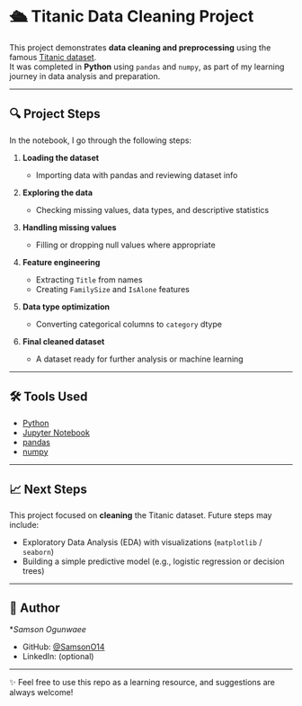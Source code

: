 # 🛳 Titanic Data Cleaning Project

This project demonstrates **data cleaning and preprocessing** using the famous [Titanic dataset](https://www.kaggle.com/c/titanic/data).  
It was completed in **Python** using `pandas` and `numpy`, as part of my learning journey in data analysis and preparation.


---

## 🔍 Project Steps

In the notebook, I go through the following steps:

1. **Loading the dataset**  
   - Importing data with pandas and reviewing dataset info  

2. **Exploring the data**  
   - Checking missing values, data types, and descriptive statistics  

3. **Handling missing values**  
   - Filling or dropping null values where appropriate  

4. **Feature engineering**  
   - Extracting `Title` from names  
   - Creating `FamilySize` and `IsAlone` features  

5. **Data type optimization**  
   - Converting categorical columns to `category` dtype  

6. **Final cleaned dataset**  
   - A dataset ready for further analysis or machine learning  

---

## 🛠️ Tools Used

- [Python](https://www.python.org/)  
- [Jupyter Notebook](https://jupyter.org/)  
- [pandas](https://pandas.pydata.org/)  
- [numpy](https://numpy.org/)  

---

## 📈 Next Steps

This project focused on **cleaning** the Titanic dataset. Future steps may include:  

- Exploratory Data Analysis (EDA) with visualizations (`matplotlib` / `seaborn`)  
- Building a simple predictive model (e.g., logistic regression or decision trees)  

---

## 👤 Author

**Samson Ogunwaee*  
- GitHub: [@SamsonO14](https://github.com/SamsonO14)  
- LinkedIn: (optional)

---

✨ Feel free to use this repo as a learning resource, and suggestions are always welcome!
